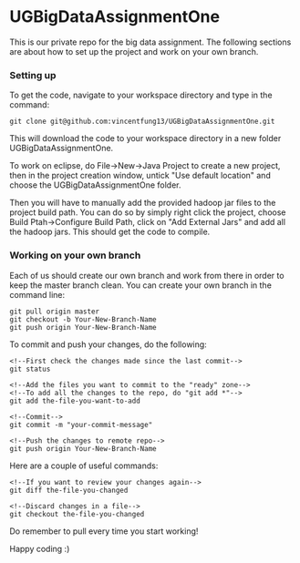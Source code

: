 # UGBigDataAssignmentOne

This is our private repo for the big data assignment. The following sections are about how to set up the project and work on your own branch.

### Setting up

To get the code, navigate to your workspace directory and type in the command:
```
git clone git@github.com:vincentfung13/UGBigDataAssignmentOne.git
```

This will download the code to your workspace directory in a new folder UGBigDataAssignmentOne.

To work on eclipse, do File->New->Java Project to create a new project, then in the project creation window, untick "Use default location" and choose the UGBigDataAssignmentOne folder. 

Then you will have to manually add the provided hadoop jar files to the project build path. You can do so by simply right click the project, choose Build Ptah->Configure Build Path, click on "Add External Jars" and add all the hadoop jars. This should get the code to compile.

### Working on your own branch

Each of us should create our own branch and work from there in order to keep the master branch clean. You can create your own branch in the command line:

```
git pull origin master
git checkout -b Your-New-Branch-Name
git push origin Your-New-Branch-Name
```

To commit and push your changes, do the following:
```
<!--First check the changes made since the last commit-->
git status

<!--Add the files you want to commit to the "ready" zone-->
<!--To add all the changes to the repo, do "git add *"-->
git add the-file-you-want-to-add

<!--Commit-->
git commit -m "your-commit-message"

<!--Push the changes to remote repo-->
git push origin Your-New-Branch-Name
```

Here are a couple of useful commands:
```
<!--If you want to review your changes again-->
git diff the-file-you-changed

<!--Discard changes in a file-->
git checkout the-file-you-changed
```

Do remember to pull every time you start working!

Happy coding :)
